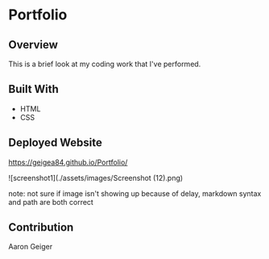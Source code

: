 # Portfolio

## Overview
This is a brief look at my coding work that I've performed.

## Built With
* HTML
* CSS

## Deployed Website
https://geigea84.github.io/Portfolio/

![screenshot1](./assets/images/Screenshot (12).png)

note: not sure if image isn't showing up because of delay, markdown syntax and path are both correct

## Contribution
Aaron Geiger
